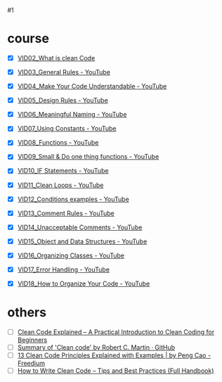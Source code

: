 #1 
# course
- [x] [VID02_What is clean Code](https://www.youtube.com/watch?v=bItID3YPTV0)
- [x] [VID03\_General Rules - YouTube](https://www.youtube.com/watch?v=osZRz1JcX-A)
- [x] [VID04\_Make Your Code Understandable - YouTube](https://youtu.be/ZDY3Ck4gNeM?si=9kX26OA82jWACyjV)
- [x] [VID05\_Design Rules - YouTube](https://www.youtube.com/watch?v=Fs_peBF8Yyo)
- [x] [VID06\_Meaningful Naming - YouTube](https://www.youtube.com/watch?v=RQbbYkcrNhg)
- [x] [VID07\_Using Constants - YouTube](https://www.youtube.com/watch?v=xrX3VnZ-Tgc&ab_channel=MaharaTech-ITIMOOCA)
- [x] [VID08\_Functions - YouTube](https://www.youtube.com/watch?v=h36E_WuFS5g&ab_channel=MaharaTech-ITIMOOCA)
- [x] [VID09\_Small & Do one thing functions - YouTube](https://www.youtube.com/watch?v=f49frIuwvKg&ab_channel=MaharaTech-ITIMOOCA)
- [x] [VID10\_IF Statements - YouTube](https://www.youtube.com/watch?v=b_a-UPv-9xs&ab_channel=MaharaTech-ITIMOOCA)
- [x] [VID11\_Clean Loops - YouTube](https://www.youtube.com/watch?v=s5Vsuln3-mQ&ab_channel=MaharaTech-ITIMOOCA)
- [x] [VID12\_Conditions examples - YouTube](https://www.youtube.com/watch?v=sfECdfiX6B8&ab_channel=MaharaTech-ITIMOOCA)
- [x] [VID13\_Comment Rules - YouTube](https://www.youtube.com/watch?v=0OhvGxD4JXI&ab_channel=MaharaTech-ITIMOOCA)
- [x] [VID14\_Unacceptable Comments - YouTube](https://www.youtube.com/watch?v=n_ifermIyRw&ab_channel=MaharaTech-ITIMOOCA)
- [x] [VID15\_Object and Data Structures - YouTube](https://www.youtube.com/watch?v=LGg9QMlnb4g&ab_channel=MaharaTech-ITIMOOCA)
- [x] [VID16\_Organizing Classes - YouTube](https://www.youtube.com/watch?v=OkvgxOUkX-8&ab_channel=MaharaTech-ITIMOOCA)
- [x] [VID17\_Error Handling - YouTube](https://www.youtube.com/watch?v=nY7y3iQRYXo&ab_channel=MaharaTech-ITIMOOCA)
- [x] [VID18\_How to Organize Your Code - YouTube](https://www.youtube.com/watch?v=eOu7VK2XRUQ&ab_channel=MaharaTech-ITIMOOCA)


# others
- [ ] [Clean Code Explained – A Practical Introduction to Clean Coding for Beginners](https://www.freecodecamp.org/news/clean-coding-for-beginners/)
- [ ] [Summary of 'Clean code' by Robert C. Martin · GitHub](https://gist.github.com/wojteklu/73c6914cc446146b8b533c0988cf8d29)
- [ ] [13 Clean Code Principles Explained with Examples | by Peng Cao - Freedium](https://freedium.cfd/https://medium.com/@caodanju/13-clean-code-principles-explained-with-examples-dd5be127ed20)
- [ ] [How to Write Clean Code – Tips and Best Practices (Full Handbook)](https://www.freecodecamp.org/news/how-to-write-clean-code/)